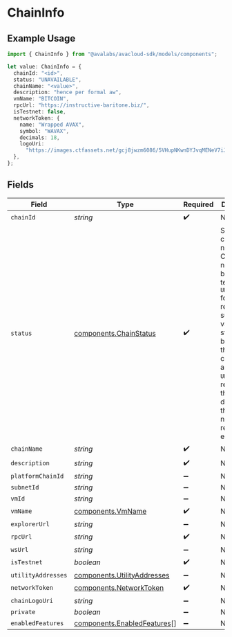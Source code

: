 # ChainInfo

## Example Usage

```typescript
import { ChainInfo } from "@avalabs/avacloud-sdk/models/components";

let value: ChainInfo = {
  chainId: "<id>",
  status: "UNAVAILABLE",
  chainName: "<value>",
  description: "hence per formal aw",
  vmName: "BITCOIN",
  rpcUrl: "https://instructive-baritone.biz/",
  isTestnet: false,
  networkToken: {
    name: "Wrapped AVAX",
    symbol: "WAVAX",
    decimals: 18,
    logoUri:
      "https://images.ctfassets.net/gcj8jwzm6086/5VHupNKwnDYJvqMENeV7iJ/fdd6326b7a82c8388e4ee9d4be7062d4/avalanche-avax-logo.svg",
  },
};
```

## Fields

| Field                                                                                                                                                                                                                                                  | Type                                                                                                                                                                                                                                                   | Required                                                                                                                                                                                                                                               | Description                                                                                                                                                                                                                                            |
| ------------------------------------------------------------------------------------------------------------------------------------------------------------------------------------------------------------------------------------------------------ | ------------------------------------------------------------------------------------------------------------------------------------------------------------------------------------------------------------------------------------------------------ | ------------------------------------------------------------------------------------------------------------------------------------------------------------------------------------------------------------------------------------------------------ | ------------------------------------------------------------------------------------------------------------------------------------------------------------------------------------------------------------------------------------------------------ |
| `chainId`                                                                                                                                                                                                                                              | *string*                                                                                                                                                                                                                                               | :heavy_check_mark:                                                                                                                                                                                                                                     | N/A                                                                                                                                                                                                                                                    |
| `status`                                                                                                                                                                                                                                               | [components.ChainStatus](../../models/components/chainstatus.md)                                                                                                                                                                                       | :heavy_check_mark:                                                                                                                                                                                                                                     | Status of chain nodes. Chain nodes can become temporarily `UNAVAILABLE` for several reasons, such as validator stake falling below threshold. If chain nodes are `UNAVAILABLE`, requests that rely on data from the chain nodes may return 503 errors. |
| `chainName`                                                                                                                                                                                                                                            | *string*                                                                                                                                                                                                                                               | :heavy_check_mark:                                                                                                                                                                                                                                     | N/A                                                                                                                                                                                                                                                    |
| `description`                                                                                                                                                                                                                                          | *string*                                                                                                                                                                                                                                               | :heavy_check_mark:                                                                                                                                                                                                                                     | N/A                                                                                                                                                                                                                                                    |
| `platformChainId`                                                                                                                                                                                                                                      | *string*                                                                                                                                                                                                                                               | :heavy_minus_sign:                                                                                                                                                                                                                                     | N/A                                                                                                                                                                                                                                                    |
| `subnetId`                                                                                                                                                                                                                                             | *string*                                                                                                                                                                                                                                               | :heavy_minus_sign:                                                                                                                                                                                                                                     | N/A                                                                                                                                                                                                                                                    |
| `vmId`                                                                                                                                                                                                                                                 | *string*                                                                                                                                                                                                                                               | :heavy_minus_sign:                                                                                                                                                                                                                                     | N/A                                                                                                                                                                                                                                                    |
| `vmName`                                                                                                                                                                                                                                               | [components.VmName](../../models/components/vmname.md)                                                                                                                                                                                                 | :heavy_check_mark:                                                                                                                                                                                                                                     | N/A                                                                                                                                                                                                                                                    |
| `explorerUrl`                                                                                                                                                                                                                                          | *string*                                                                                                                                                                                                                                               | :heavy_minus_sign:                                                                                                                                                                                                                                     | N/A                                                                                                                                                                                                                                                    |
| `rpcUrl`                                                                                                                                                                                                                                               | *string*                                                                                                                                                                                                                                               | :heavy_check_mark:                                                                                                                                                                                                                                     | N/A                                                                                                                                                                                                                                                    |
| `wsUrl`                                                                                                                                                                                                                                                | *string*                                                                                                                                                                                                                                               | :heavy_minus_sign:                                                                                                                                                                                                                                     | N/A                                                                                                                                                                                                                                                    |
| `isTestnet`                                                                                                                                                                                                                                            | *boolean*                                                                                                                                                                                                                                              | :heavy_check_mark:                                                                                                                                                                                                                                     | N/A                                                                                                                                                                                                                                                    |
| `utilityAddresses`                                                                                                                                                                                                                                     | [components.UtilityAddresses](../../models/components/utilityaddresses.md)                                                                                                                                                                             | :heavy_minus_sign:                                                                                                                                                                                                                                     | N/A                                                                                                                                                                                                                                                    |
| `networkToken`                                                                                                                                                                                                                                         | [components.NetworkToken](../../models/components/networktoken.md)                                                                                                                                                                                     | :heavy_check_mark:                                                                                                                                                                                                                                     | N/A                                                                                                                                                                                                                                                    |
| `chainLogoUri`                                                                                                                                                                                                                                         | *string*                                                                                                                                                                                                                                               | :heavy_minus_sign:                                                                                                                                                                                                                                     | N/A                                                                                                                                                                                                                                                    |
| `private`                                                                                                                                                                                                                                              | *boolean*                                                                                                                                                                                                                                              | :heavy_minus_sign:                                                                                                                                                                                                                                     | N/A                                                                                                                                                                                                                                                    |
| `enabledFeatures`                                                                                                                                                                                                                                      | [components.EnabledFeatures](../../models/components/enabledfeatures.md)[]                                                                                                                                                                             | :heavy_minus_sign:                                                                                                                                                                                                                                     | N/A                                                                                                                                                                                                                                                    |